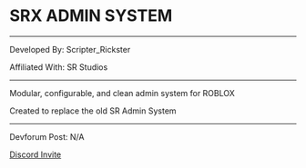 # SRX ADMIN SYSTEM

--------------------------------------------------------

Developed By: Scripter_Rickster

Affiliated With: SR Studios

--------------------------------------------------------

Modular, configurable, and clean admin system for ROBLOX

Created to replace the old SR Admin System

--------------------------------------------------------

Devforum Post: N/A 

[Discord Invite](https://discord.gg/neTcS23xh7)
